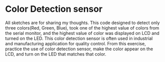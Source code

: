# Color Detection sensor
All sketches are for sharing my thoughts.
This code designed to detect only three colors(Red, Green, Blue), took one of the highest value of colors from the serial monitor, and the highest value of color was displayed on LCD and turned on the LED. This color detection sensor is often used in industrial and manufacturing application for quality control. From this exercise, practice the use  of color detection sensor, make the color appear on the LCD, and turn on the LED that matches that color.
